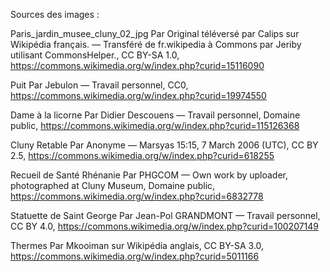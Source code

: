 Sources des images :

Paris_jardin_musee_cluny_02_jpg
Par Original téléversé par Calips sur Wikipédia français. — Transféré de fr.wikipedia à Commons par Jeriby utilisant CommonsHelper., CC BY-SA 1.0, https://commons.wikimedia.org/w/index.php?curid=15116090

Puit
Par Jebulon — Travail personnel, CC0, https://commons.wikimedia.org/w/index.php?curid=19974550

Dame à la licorne
Par Didier Descouens — Travail personnel, Domaine public, https://commons.wikimedia.org/w/index.php?curid=115126368

Cluny Retable
Par Anonyme — Marsyas 15:15, 7 March 2006 (UTC), CC BY 2.5, https://commons.wikimedia.org/w/index.php?curid=618255

Recueil de Santé Rhénanie
Par PHGCOM — Own work by uploader, photographed at Cluny Museum, Domaine public, https://commons.wikimedia.org/w/index.php?curid=6832778

Statuette de Saint George
Par Jean-Pol GRANDMONT — Travail personnel, CC BY 4.0, https://commons.wikimedia.org/w/index.php?curid=100207149

Thermes
Par Mkooiman sur Wikipédia anglais, CC BY-SA 3.0, https://commons.wikimedia.org/w/index.php?curid=5011166